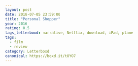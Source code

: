 ```yaml
---
layout: post 
date: 2018-07-05 23:59:00
title: "Personal Shopper"
year: 2016
rating: 0.5
tags_letterboxd: narrative, Netflix, download, iPad, plane
tags:
  - film
  - review
category: Letterboxd
canonical: https://boxd.it/tOYO7
---
```

